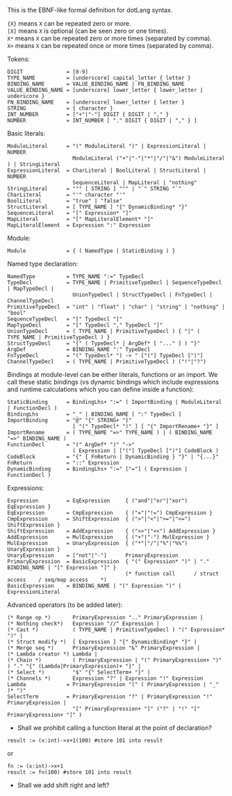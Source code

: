This is the EBNF-like formal definition for dotLang syntax.

`{X}` means `X` can be repeated zero or more.  
`[X]` means `X` is optional (can be seen zero or one times).  
`X*` means `X` can be repeated zero or more times (separated by comma).  
`X+` means `X` can be repeated once or more times (separated by comma).

Tokens:
```
DIGIT              = [0-9]
TYPE_NAME          = [underscore] capital_letter { letter }
BINDING_NAME       = VALUE_BINDING_NAME | FN_BINDING_NAME
VALUE_BINDING_NAME = [underscore] lower_letter { lower_letter | underscore }
FN_BINDING_NAME    = [underscore] lower_letter { letter }
STRING             = { character } 
INT_NUMBER         = ["+"|"-"] DIGIT { DIGIT | "," }
NUMBER             = INT_NUMBER [ "." DIGIT { DIGIT | "," } ]
```
Basic literals:
```
ModuleLiteral      = "(" ModuleLiteral ")" | ExpressionLiteral | NUMBER
                     ModuleLiteral ("+"|"-"|"*"|"/"|"&") ModuleLiteral ) | StringLiteral
ExpressionLiteral  = CharLiteral | BoolLiteral | StructLiteral | NUMBER
                     SequenceLiteral | MapLiteral | "nothing"
StringLiteral      = """ [ STRING ] """ | "`" STRING "`"
CharLiteral        = "'" character "'"
BoolLiteral        = "true" | "false"
StructLiteral      = [ TYPE_NAME ] "{" DynamicBinding* "}"
SequenceLiteral    = "[" Expression* "]"
MapLiteral         = "[" MapLiteralElement* "]"
MapLiteralElement  = Expression ":" Expression
```
Module:
```
Module             = { ( NamedType | StaticBinding ) }
```
Named type declaration:
```
NamedType          = TYPE_NAME ":=" TypeDecl
TypeDecl           = TYPE_NAME | PrimitiveTypeDecl | SequenceTypeDecl | MapTypeDecl | 
                     UnionTypeDecl | StructTypeDecl | FnTypeDecl | ChannelTypeDecl
PrimitiveTypeDecl  = "int" | "float" | "char" | "string" | "nothing" | "bool"
SequenceTypeDecl   = "[" TypeDecl "]"
MapTypeDecl        = "[" TypeDecl "," TypeDecl "]"
UnionTypeDecl      = ( TYPE_NAME | PrimitiveTypeDecl ) { "|" ( TYPE_NAME | PrimitiveTypeDecl ) }
StructTypeDecl     = "{" ( TypeDecl* | ArgDef* [ "..." ] ) "}" 
ArgDef             = BINDING_NAME ":" TypeDecl
FnTypeDecl         = "(" TypeDecl* ") -> " ["("] TypeDecl [")"]
ChannelTypeDecl    = ( TYPE_NAME | PrimitiveTypeDecl ) ("!"|"?")
```
Bindings at module-level can be either literals, functions or an import. We call these static bindings (vs dynamic bindings which include expressions and runtime calculations which you can define inside a function):
```
StaticBinding      = BindingLhs+ ":=" ( ImportBinding | ModuleLiteral | FunctionDecl )
BindingLhs         = "_" | BINDING_NAME [ ":" TypeDecl ]
ImportBinding      = "@" "{" STRING+ "}" 
                     [ "(" TypeDecl* ")" ] [ "{" ImportRename+ "}" ]
ImportRename       = ( TYPE_NAME "=>" TYPE_NAME ) | ( BINDING_NAME "=>" BINDING_NAME )
FunctionDecl       = "(" ArgDef* ")" "->" 
                     ( Expression | ["("] TypeDecl [")"] CodeBlock )
CodeBlock          = "{" { FnReturn | DynamicBinding } "}" | "{...}"
FnReturn           = "::" Expression
DynamicBinding     = BindingLhs+ ":=" ["="] ( Expression | FunctionDecl )
```
Expressions:
```
Expression         = EqExpression     { ("and"|"or"|"xor") EqExpression }
EqExpression       = CmpExpression    { ("="|"!=") CmpExpression }
CmpExpression      = ShiftExpression  { (">"|"<"|">="|"<=") ShiftExpression }
ShiftExpression    = AddExpression    { (">>"|"<<") AddExpression }
AddExpression      = MulExpression    { ("+"|"-") MulExpression }
MulExpression      = UnaryExpression  { ("*"|"/"|"%"|"%%") UnaryExpression }
UnaryExpression    = ["not"|"-"]      PrimaryExpression
PrimaryExpression  = BasicExpression  { "(" Expression* ")" | "." BINDING_NAME | "[" Expression "]" }
                                      (* function call      / struct access    / seq/map access    *)
BasicExpression    = BINDING_NAME | "(" Expression ")" | ExpressionLiteral
```
Advanced operators (to be added later):
```
(* Range op *)       PrimaryExpression ".." PrimaryExpression |
(* Nothing check*)   Expression "//" Expression |
(* Cast *)           ( TYPE_NAME | PrimitiveTypeDecl ) "(" Expression* ")" |
(* Struct modify *)  [ Expression ] "{" DynamicBinding* "}" |
(* Merge seq *)      PrimaryExpression "&" PrimaryExpression |
(* Lambda creator *) Lambda |
(* Chain *)          ( PrimaryExpression | "(" PrimaryExpression+ ")" ) "." "{" (Lambda|PrimaryExpression)+ "}" |
(* Select *)         "$" "{" SelectTerm+ "}" |
(* Channels *)       Expression "?" | Expression "!" Expression
Lambda             = PrimaryExpression "(" ( PrimaryExpression | "_" )* ")"
SelectTerm         = PrimaryExpression "?" | PrimaryExpression "!" PrimaryExpression | 
                     "[" PrimaryExpression+ "]" ("?" | "!" "[" PrimaryExpression+ "]" )
```
- Shall we prohibit calling a function literal at the point of declaration?
```
result := (x:int)->x+1(100) #store 101 into result
```
or
```
fn := (x:int)->x+1
result := fn(100) #store 101 into result
```
- Shall we add shift right and left?
